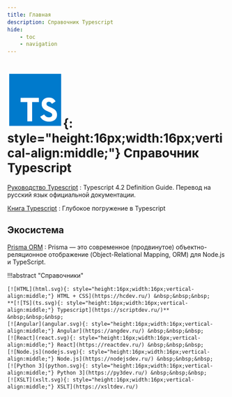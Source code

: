 ```yaml
---
title: Главная
description: Справочник Typescript
hide:
    - toc
    - navigation
---
```


# ![TS](ts.svg){: style="height:16px;width:16px;vertical-align:middle;"} Справочник Typescript

[Руководство Typescript](/guide/)
: Typescript 4.2 Definition Guide. Перевод на русский язык официальной документации.

[Книга Typescript](/book/)
: Глубокое погружение в Typescript

## Экосистема

[Prisma ORM](/prisma-orm/)
: Prisma — это современное (продвинутое) объектно-реляционное отображение (Object-Relational Mapping, ORM) для Node.js и TypeScript.

!!!abstract "Справочники"

    [![HTML](html.svg){: style="height:16px;width:16px;vertical-align:middle;"} HTML + CSS](https://hcdev.ru/) &nbsp;&nbsp;&nbsp;
    **[![TS](ts.svg){: style="height:16px;width:16px;vertical-align:middle;"} Typescript](https://scriptdev.ru/)** &nbsp;&nbsp;&nbsp;
    [![Angular](angular.svg){: style="height:16px;width:16px;vertical-align:middle;"} Angular](https://angdev.ru/) &nbsp;&nbsp;&nbsp;
    [![React](react.svg){: style="height:16px;width:16px;vertical-align:middle;"} React](https://reactdev.ru/) &nbsp;&nbsp;&nbsp;
    [![Node.js](nodejs.svg){: style="height:16px;width:16px;vertical-align:middle;"} Node.js](https://nodejsdev.ru/) &nbsp;&nbsp;&nbsp;
    [![Python 3](python.svg){: style="height:16px;width:16px;vertical-align:middle;"} Python 3](https://py3dev.ru/) &nbsp;&nbsp;&nbsp;
    [![XSLT](xslt.svg){: style="height:16px;width:16px;vertical-align:middle;"} XSLT](https://xsltdev.ru/)
